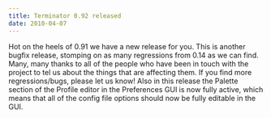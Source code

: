 ```yaml
---
title: Terminator 0.92 released
date: 2010-04-07
---
```


Hot on the heels of 0.91 we have a new release for you. This is another bugfix release, stomping on as many regressions from 0.14 as we can find. Many, many thanks to all of the people who have been in touch with the project to tel us about the things that are affecting them. If you find more regressions/bugs, please let us know!
Also in this release the Palette section of the Profile editor in the Preferences GUI is now fully active, which means that all of the config file options should now be fully editable in the GUI.
